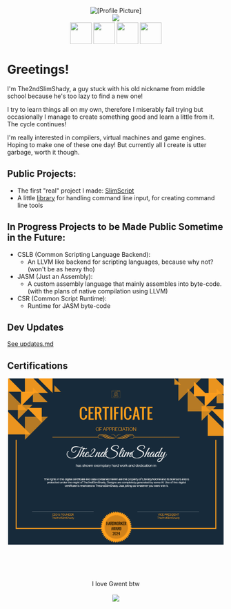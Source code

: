 <p align="center">
  <img 
  src="https://images.weserv.nl/?url=avatars.githubusercontent.com/u/64863810?v=4?v=4&h=300&w=300&fit=cover&mask=circle&maxage=7d"
  alt="[Profile Picture]"
 />
 <br/>
 <img src="https://img.shields.io/badge/Certified-hardworker-yellow">
 <br/>
	<img 
		src="https://cdn.jsdelivr.net/gh/devicons/devicon@latest/icons/cplusplus/cplusplus-original.svg" 
		height="50" width="50"
	/>
	<img 
		src="https://cdn.jsdelivr.net/gh/devicons/devicon@latest/icons/csharp/csharp-original.svg" 
		height="50" width="50"
	/>
	<img 
		src="https://cdn.jsdelivr.net/gh/devicons/devicon@latest/icons/lua/lua-original.svg" 
		height="50" width="50"
	/>
	<img 
		src="https://cdn.jsdelivr.net/gh/devicons/devicon@latest/icons/neovim/neovim-original.svg" 
		height="50" width="50"
	/>
</p>

# Greetings!

I'm The2ndSlimShady, a guy stuck with his old nickname from middle school because he's too lazy to find a new one!

I try to learn things all on my own, therefore I miserably fail trying but occasionally I manage to create something good and learn a little from it. The cycle continues!

I'm really interested in compilers, virtual machines and game engines. Hoping to make one of these one day! But currently all I create is utter garbage, worth it though.

## Public Projects:

- The first "real" project I made: [SlimScript](https://github.com/The2ndSlimShady/SlimScript.git)
- A little [library](https://github.com/The2ndSlimShady/CLIParser.git) for handling command line input, for creating command line tools

## In Progress Projects to be Made Public Sometime in the Future:
- CSLB (Common Scripting Language Backend): 
	- An LLVM like backend for scripting languages, because why not? (won't be as heavy tho)
- JASM (Just an Assembly): 
	- A custom assembly language that mainly assembles into byte-code. (with the plans of native compilation using LLVM)
- CSR (Common Script Runtime): 
	- Runtime for JASM byte-code

## Dev Updates

[See updates.md](https://github.com/The2ndSlimShady/The2ndSlimShady/blob/master/updates.md)

## Certifications
<p align="center">
	<img src="https://github.com/The2ndSlimShady/The2ndSlimShady/blob/master/HardworkerCertificate.png?raw=true"
	width=500
	/>
</p>

<br/> <br/><br/>
<p align="center">
	<text>I love Gwent btw</text>
	<br/>
	<br/>
	<img src="https://images.weserv.nl/?url=cdn.jim-nielsen.com/ios/512/gwent-the-witcher-card-game-2019-12-11.png?v=4?v=4&h=70&w=70"/>
</p>
